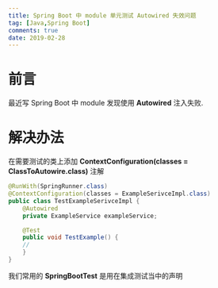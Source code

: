 ```yaml
---
title: Spring Boot 中 module 单元测试 Autowired 失效问题
tag: [Java,Spring Boot]
comments: true
date: 2019-02-28
---
```







# 前言

最近写 Spring Boot 中 module 发现使用 **Autowired** 注入失败.

# 解决办法

在需要测试的类上添加 **ContextConfiguration(classes = ClassToAutowire.class)** 注解


```java
@RunWith(SpringRunner.class)
@ContextConfiguration(classes = ExampleSerivceImpl.class)
public class TestExampleSerivceImpl {
    @Autowired
    private ExampleService exampleService;

    @Test
    public void TestExample() {
	//
    }
}
```

我们常用的 **SpringBootTest** 是用在集成测试当中的声明